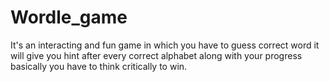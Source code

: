 # Wordle_game
It's an interacting and fun game in which you have to guess correct word it will give you hint after every correct alphabet along with your progress basically you have to think critically to win.
